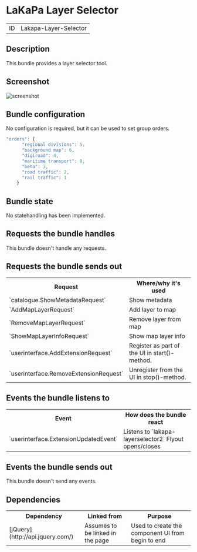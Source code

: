 # LaKaPa Layer Selector

<table class="table">
  <tr>
    <td>ID</td><td>Lakapa-Layer-Selector</td>
  </tr>
</table>

## Description

This bundle provides a layer selector tool.

## Screenshot

![screenshot](lakapalayerselector.png)


## Bundle configuration

No configuration is required, but it can be used to set group orders.

```javascript
"orders": {
      "regional divisions": 5,
      "background map": 6,
      "digiroad": 4,
      "maritime transport": 0,
      "beta": 3,
      "road traffic": 2,
      "rail traffic": 1
    }
```

## Bundle state

No statehandling has been implemented.

## Requests the bundle handles

This bundle doesn't handle any requests.

## Requests the bundle sends out


<table class="table">
  <tr>
    <th>Request</th><th>Where/why it's used</th>
  </tr>
  <tr>
    <td>`catalogue.ShowMetadataRequest`</td><td>Show metadata</td>
  </tr>
  <tr>
    <td>`AddMapLayerRequest`</td><td>Add layer to map</td>
  </tr>
  <tr>
    <td>`RemoveMapLayerRequest`</td><td>Remove layer from map</td>
  </tr>
  <tr>
    <td>`ShowMapLayerInfoRequest`</td><td>Show map layer info</td>
  </tr>
  <tr>
    <td>`userinterface.AddExtensionRequest`</td><td>Register as part of the UI in start()-method.</td>
  </tr>
  <tr>
    <td>`userinterface.RemoveExtensionRequest`</td><td>Unregister from the UI in stop()-method.</td>
  </tr>
</table>


## Events the bundle listens to

<table class="table">
  <tr>
    <th>Event</th><th>How does the bundle react</th>
  </tr>
  <tr>
    <td>`userinterface.ExtensionUpdatedEvent`</td>
    <td>Listens to `lakapa-layerselector2` Flyout opens/closes</td>
  </tr>
</table>

## Events the bundle sends out

This bundle doesn't send any events.

## Dependencies

<table class="table">
  <tr>
    <th>Dependency</th><th>Linked from</th><th>Purpose</th>
  </tr>
  <tr>
    <td>[jQuery](http://api.jquery.com/)</td>
    <td>Assumes to be linked in the page</td>
    <td>Used to create the component UI from begin to end</td>
  </tr>
</table>
